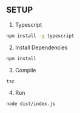 
## SETUP

1. Typescript
```bash
npm install -g typescript
```

2. Install Dependencies
```bash
npm install
```

3. Compile
```bash
tsc
```

4. Run
```bash
node dist/index.js
```

